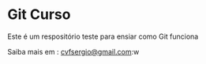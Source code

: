 # Git Curso

Este é um respositório teste para ensiar como Git funciona

Saiba mais em : [cvfsergio@gmail.com](http://techsas.com.br):w

